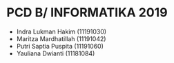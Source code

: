 # PCD B/ INFORMATIKA 2019

* Indra Lukman Hakim (11191030)
* Maritza Mardhatillah (11191042)
* Putri Saptia Puspita (11191060)
* Yauliana Dwianti (11181084)
